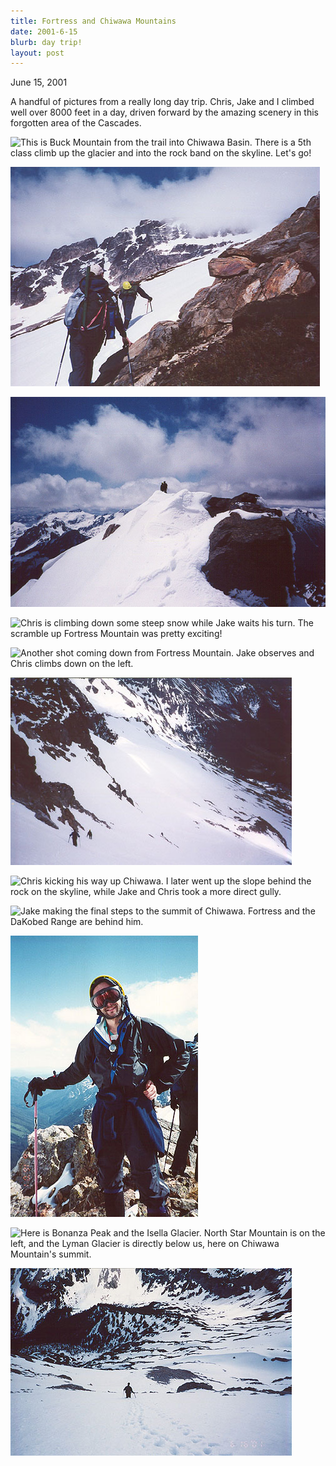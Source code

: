 ```yaml
---
title: Fortress and Chiwawa Mountains
date: 2001-6-15
blurb: day trip!
layout: post
---
```


June 15, 2001

A handful of pictures from a really long day trip.  Chris, Jake and I climbed
well over 8000 feet in a day, driven forward by the amazing scenery in this
forgotten area of the Cascades.


![This is Buck Mountain from the trail into Chiwawa Basin. There is a 5th class climb
up the glacier and into the rock band on the skyline. Let's go!](images/buckmtn.jpg)

![We are on our way to Fortress Mountain, partially hidden by cloud.](images/begtravs.jpg)

![Jake took this picture of Chris and I standing on the summit of Fortress.](images/meandchris.jpg)

![Chris is climbing down some steep snow while Jake waits his turn. The scramble up
Fortress Mountain was pretty exciting!](images/downfste.jpg)

![Another shot coming down from Fortress Mountain. Jake observes and Chris climbs down
on the left.](images/byesum.jpg)

![Jake and Chris hurrying down for the next climb.](images/leavefort.jpg)

![Chris kicking his way up Chiwawa. I later went up the slope behind the rock on the skyline,
while Jake and Chris took a more direct gully.](images/chiwawas.jpg)

![Jake making the final steps to the summit of Chiwawa. Fortress and the DaKobed Range
are behind him.](images/finalslope.jpg)

![The Bulldozer, happy that we didn't get screw-ad on our climb!](images/chrissumc.jpg)

![Here is Bonanza Peak and the Isella Glacier. North Star Mountain is on the left, and
the Lyman Glacier is directly below us, here on Chiwawa Mountain's summit.](images/bonanza.jpg)

![Here is Jake on his way down from Chiwawa.](images/jakedwnc.jpg)






